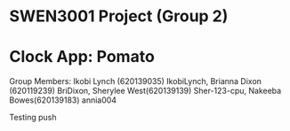 # SWEN3001 Project (Group 2)
# Clock App: Pomato

Group Members: 
Ikobi Lynch (620139035) IkobiLynch,
Brianna Dixon (620119239) BriDixon,
Sherylee West(620139139) Sher-123-cpu, 
Nakeeba Bowes(620139183) annia004

Testing push
